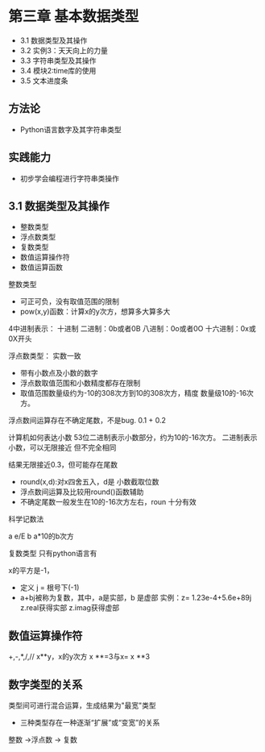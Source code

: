
# 第三章 基本数据类型

- 3.1 数据类型及其操作
- 3.2 实例3：天天向上的力量
- 3.3 字符串类型及其操作
- 3.4 模块2:time库的使用
- 3.5 文本进度条

## 方法论
 - Python语言数字及其字符串类型
## 实践能力
 - 初步学会编程进行字符串类操作


##  3.1 数据类型及其操作

- 整数类型
- 浮点数类型
- 复数类型
- 数值运算操作符
- 数值运算函数

整数类型
- 可正可负，没有取值范围的限制
- pow(x,y)函数：计算x的y次方，想算多大算多大

4中进制表示：
十进制
二进制：0b或者0B
八进制：0o或者0O
十六进制：0x或0X开头


浮点数类型：
实数一致
- 带有小数点及小数的数字
- 浮点数取值范围和小数精度都存在限制
- 取值范围数量级约为-10的308次方到10的308次方，精度
数量级10的-16次方。

浮点数间运算存在不确定尾数，不是bug.
0.1 + 0.2

计算机如何表达小数  53位二进制表示小数部分，约为10的-16次方。
二进制表示小数，可以无限接近
但不完全相同

结果无限接近0.3，但可能存在尾数

- round(x,d):对x四舍五入，d是
小数截取位数
- 浮点数间运算及比较用round()函数辅助
- 不确定尾数一般发生在10的-16次方左右，roun
十分有效


科学记数法

a e/E b a*10的b次方

复数类型
只有python语言有

x的平方是-1，
- 定义 j = 根号下(-1)
- a+bj被称为复数，其中，a是实部，b
是虚部
实例：z= 1.23e-4+5.6e+89j
z.real获得实部
z.imag获得虚部

## 数值运算操作符

+,-,*,/,//
x**y，x的y次方
x **=3与x= x **3

## 数字类型的关系
类型间可进行混合运算，生成结果为"最宽"类型

- 三种类型存在一种逐渐“扩展”或“变宽”的关系

整数 ->浮点数 -> 复数




















































